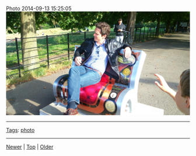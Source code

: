 <!--
title: Photo 2014-09-13 15
date: 2020-06-28T14:51:45.142Z
tags: photo
-->





Photo 2014-09-13 15:25:05
![](97387809067-0.jpg)

<!--BOTTOM-POST-NAVIGATION-->
---

[Tags](tags.md): [photo](tag-photo.md)

---

[Newer](97387216287.md) | [Top](index.md) | [Older](97393734752.md)